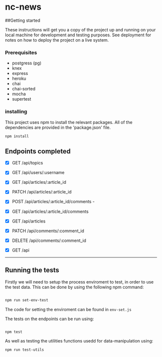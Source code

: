 # nc-news

##Getting started

These instructions will get you a copy of the project up and running on your local machine for development and testing purposes. See deployment for notes on how to deploy the project on a live system.

### Prerequisites

- postgress (pg)
- knex
- express
- heroku
- chai
- chai-sorted
- mocha
- supertest

### installing

This project uses npm to install the relevant packages.
All of the dependencies are provided in the 'package.json' file.

```bash
npm install
```

## Endpoints completed

- [x] GET /api/topics

- [x] GET /api/users/:username

- [x] GET /api/articles/:article_id
- [x] PATCH /api/articles/:article_id

- [x] POST /api/articles/:article_id/comments -
- [x] GET /api/articles/:article_id/comments

- [x] GET /api/articles

- [x] PATCH /api/comments/:comment_id
- [x] DELETE /api/comments/:comment_id

- [x] GET /api

---

## Running the tests

Firstly we will need to setup the process enviroment to test, in order to use the test data. This can be done by using the following npm command:

```Bash

npm run set-env-test

```

The code for setting the enviroment can be found in `env-set.js`

The tests on the endpoints can be run using:

```Bash

npm test

```

As well as testing the utilities functions usedd for data-manipulation using:

```Bash
npm run test-utils
```
